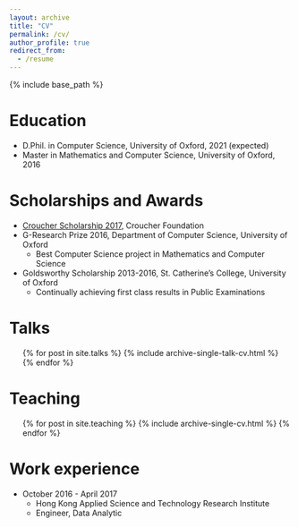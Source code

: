 ```yaml
---
layout: archive
title: "CV"
permalink: /cv/
author_profile: true
redirect_from:
  - /resume
---
```


{% include base_path %}

Education
======
* D.Phil. in Computer Science, University of Oxford, 2021 (expected)
* Master in Mathematics and Computer Science, University of Oxford, 2016


Scholarships and Awards
======
* [Croucher Scholarship 2017](https://scholars.croucher.org.hk/scholars/pui-yiu-carol-mak), Croucher Foundation
* G-Research Prize 2016, Department of Computer Science, University of Oxford
  * Best Computer Science project in Mathematics and Computer Science
* Goldsworthy Scholarship 2013-2016, St. Catherine’s College, University of Oxford
  * Continually achieving first class results in Public Examinations

<!--
Skills
======
* Skill 1
* Skill 2
  * Sub-skill 2.1
  * Sub-skill 2.2
  * Sub-skill 2.3
* Skill 3 -->

<!-- Publications
======
  <ul>{% for post in site.publications %}
    {% include archive-single-cv.html %}
  {% endfor %}</ul> -->

Talks
======
  <ul>{% for post in site.talks %}
    {% include archive-single-talk-cv.html %}
  {% endfor %}</ul>

Teaching
======
  <ul>{% for post in site.teaching %}
    {% include archive-single-cv.html %}
  {% endfor %}</ul>

<!-- Service and leadership
======
* Currently signed in to 43 different slack teams -->

Work experience
======
* October 2016 - April 2017
  * Hong Kong Applied Science and Technology Research Institute
  * Engineer, Data Analytic